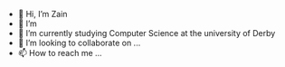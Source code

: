 - 👋 Hi, I’m Zain
- 👀 I’m 
- 🌱 I’m currently studying Computer Science at the university of Derby
- 💞️ I’m looking to collaborate on ...
- 📫 How to reach me ...

<!---
ZekuTensei/ZekuTensei is a ✨ special ✨ repository because its `README.md` (this file) appears on your GitHub profile.
You can click the Preview link to take a look at your changes.
--->
